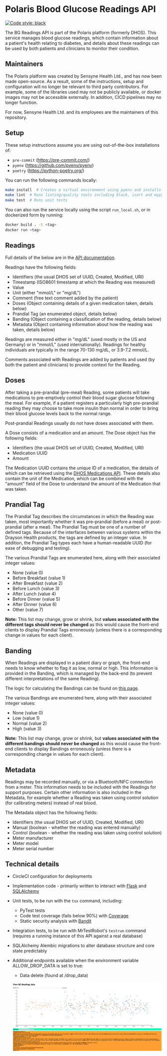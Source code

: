 <!-- Title - A concise title for the service that fits the pattern identified and in use across all services. -->
# Polaris Blood Glucose Readings API

[![Code style: black](https://img.shields.io/badge/code%20style-black-000000.svg)](https://github.com/ambv/black)

<!-- Description - Fewer than 500 words that describe what a service delivers, providing an informative, descriptive, and comprehensive overview of the value a service brings to the table. -->
The BG Readings API is part of the Polaris platform (formerly DHOS). This service manages blood glucose readings, which 
contain information about a patient's health relating to diabetes, and details about these readings can be used by both
patients and clinicians to monitor their condition.

## Maintainers
The Polaris platform was created by Sensyne Health Ltd., and has now been made open-source. As a result, some of the
instructions, setup and configuration will no longer be relevant to third party contributors. For example, some of
the libraries used may not be publicly available, or docker images may not be accessible externally. In addition, 
CICD pipelines may no longer function.

For now, Sensyne Health Ltd. and its employees are the maintainers of this repository.

## Setup
These setup instructions assume you are using out-of-the-box installations of:
- `pre-commit` (https://pre-commit.com/)
- `pyenv` (https://github.com/pyenv/pyenv)
- `poetry` (https://python-poetry.org/)

You can run the following commands locally:
```bash
make install  # Creates a virtual environment using pyenv and installs the dependencies using poetry
make lint  # Runs linting/quality tools including black, isort and mypy
make test  # Runs unit tests
```

You can also run the service locally using the script `run_local.sh`, or in dockerized form by running:
```bash
docker build . -t <tag>
docker run <tag>
```

## Readings

Full details of the below are in the [API documentation](https://github.com/draysontechnologies/backend-api-specs/blob/master/swagger.yaml).

Readings have the following fields:

- Identifiers (the usual DHOS set of UUID, Created, Modified, URI)
- Timestamp (ISO8601 timestamp at which the Reading was measured)
- Value
- Unit (either "mmol/L" or "mg/dL")
- Comment (free text comment added by the patient)
- Doses (Object containing details of a given medication taken, details below)
- Prandial Tag (an enumerated object, details below)
- Banding (Object containing a classification of the reading, details below)
- Metadata (Object containing information about how the reading was taken, details below)

Readings are measured either in "mg/dL" (used mostly in the US and Germany) or in "mmol/L" (used internationally). Readings for healthy individuals are typically in the range 70-130 mg/dL, or 3.9-7.2 mmol/L.

Comments associated with Readings are added by patients and used (by both the patient and clinicians) to provide context for the Reading.

## Doses

After taking a pre-prandial (pre-meal) Reading, some patients will take medications to pre-emptively control their blood sugar glucose following the meal. For example, if a patient registers a particularly high pre-prandial reading they may choose to take more insulin than normal in order to bring their blood glucose levels back to the normal range.

Post-prandial Readings usually do not have doses associated with them.

A Dose consists of a medication and an amount. The Dose object has the following fields:

- Identifiers (the usual DHOS set of UUID, Created, Modified, URI)
- Medication UUID
- Amount

The Medication UUID contains the unique ID of a medication, the details of which can be retrieved using the [DHOS Medications API](https://github.com/draysontechnologies/dhos-medications-api/). These details also contain the unit of the Medication, which can be combined with the "amount" field of the Dose to understand the amount of the Medication that was taken.

## Prandial Tag

The Prandial Tag describes the circumstances in which the Reading was taken, most importantly whether it was pre-prandial (before a meal) or post-prandial (after a meal). The Prandial Tag must be one of a number of defined tags. Because of the interfaces between various systems within the Drayson Health products, the tags are defined by an integer value. In addition, the Prandial Tag types each have a human-readable UUID (for ease of debugging and testing).

The various Prandial Tags are enumerated here, along with their associated integer values:

- None (value 0)
- Before Breakfast (value 1)
- After Breakfast (value 2)
- Before Lunch (value 3)
- After Lunch (value 4)
- Before Dinner (value 5)
- After Dinner (value 6)
- Other (value 7)

**Note:** This list may change, grow or shrink, but **values associated with the different tags should never be changed** as this would cause the front-end clients to display Prandial Tags erroneously (unless there is a corresponding change in values for each client).

## Banding

When Readings are displayed in a patient diary or graph, the front-end needs to know whether to flag it as low, normal or high. This information is provided in the Banding, which is managed by the back-end (to prevent different interpretations of the same Reading).

The logic for calculating the Bandings can be found on [this page](https://wardenclyffe.draysontechnologies.com/display/PRODS/27.+Medication+and+Blood+Sugar+limits).

The various Bandings are enumerated here, along with their associated integer values:

- None (value 0)
- Low (value 1)
- Normal (value 2)
- High (value 3)

**Note:** This list may change, grow or shrink, but **values associated with the different bandings should never be changed** as this would cause the front-end clients to display Bandings erroneously (unless there is a corresponding change in values for each client).

## Metadata

Readings may be recorded manually, or via a Bluetooth/NFC connection from a meter. This information needs to be included with the Readings for support purposes. Certain other information is also included in the Metadata, for example whether a Reading was taken using control solution (for calibrating meters) instead of real blood.

The Metadata object has the following fields:

- Identifiers (the usual DHOS set of UUID, Created, Modified, URI)
- Manual (boolean - whether the reading was entered manually)
- Control (boolean - whether the reading was taken using control solution)
- Meter manufacturer
- Meter model
- Meter serial number

## Technical details

- CircleCI configuration for deployments
- Implementation code - primarily written to interact with [Flask](http://flask.pocoo.org/) and [SQLAlchemy](https://www.sqlalchemy.org/)
- Unit tests, to be run with the `tox` command, including:
  - PyTest tests
  - Code test coverage (fails below 90%) with [Coverage](https://coverage.readthedocs.io)
  - Static security analysis with [Bandit](https://wiki.openstack.org/wiki/Security/Projects/Bandit)
- Integration tests, to be run with MrTestRobot's `testrun` command (requires a running instance of this API against a real database)
- SQLAlchemy Alembic migrations to alter database structure and core state predictably
- Additional endpoints available when the environment variable ALLOW_DROP_DATA is set to true:
  - Data delete (found at /drop_data)
  
  ![alt text][viewer]

[viewer]: viewer_screenshot.png "Viewer screenshot"
